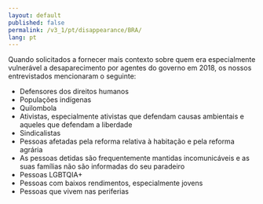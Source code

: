 ```yaml
---
layout: default
published: false
permalink: /v3_1/pt/disappearance/BRA/
lang: pt
---
```


Quando solicitados a fornecer mais contexto sobre quem era especialmente vulnerável a desaparecimento por agentes do governo em 2018, os nossos entrevistados mencionaram o seguinte:
-	Defensores dos direitos humanos
-	Populações indígenas
-	Quilombola
-	Ativistas, especialmente ativistas que defendam causas ambientais e aqueles que defendam a liberdade
-	Sindicalistas
-	Pessoas afetadas pela reforma relativa à habitação e pela reforma agrária
-	As pessoas detidas são frequentemente mantidas incomunicáveis e as suas famílias não são informadas do seu paradeiro
-	Pessoas LGBTQIA+
-	Pessoas com baixos rendimentos, especialmente jovens
-	Pessoas que vivem nas periferias


